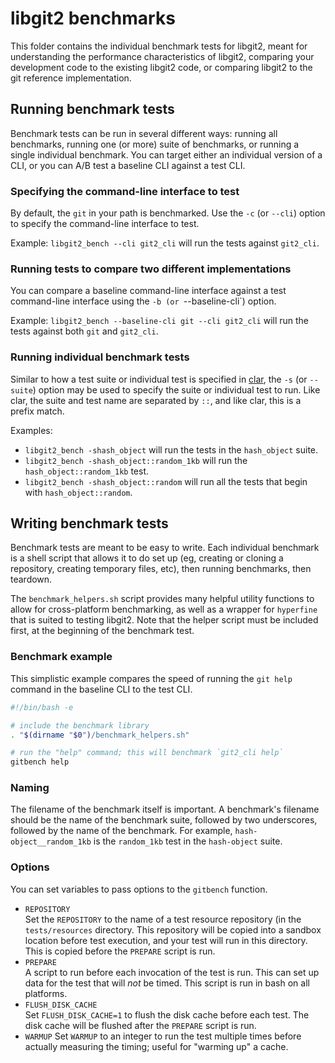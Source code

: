 # libgit2 benchmarks

This folder contains the individual benchmark tests for libgit2,
meant for understanding the performance characteristics of libgit2,
comparing your development code to the existing libgit2 code, or
comparing libgit2 to the git reference implementation.

## Running benchmark tests

Benchmark tests can be run in several different ways: running all
benchmarks, running one (or more) suite of benchmarks, or running a
single individual benchmark.  You can target either an individual
version of a CLI, or you can A/B test a baseline CLI against a test
CLI.

### Specifying the command-line interface to test

By default, the `git` in your path is benchmarked.  Use the
`-c` (or `--cli`) option to specify the command-line interface
to test.

Example: `libgit2_bench --cli git2_cli` will run the tests against
`git2_cli`.

### Running tests to compare two different implementations

You can compare a baseline command-line interface against a test
command-line interface using the `-b (or `--baseline-cli`) option.

Example: `libgit2_bench --baseline-cli git --cli git2_cli` will
run the tests against both `git` and `git2_cli`.

### Running individual benchmark tests

Similar to how a test suite or individual test is specified in
[clar](https://github.com/clar-test/clar), the `-s` (or `--suite`)
option may be used to specify the suite or individual test to run.
Like clar, the suite and test name are separated by `::`, and like
clar, this is a prefix match.

Examples:
* `libgit2_bench -shash_object` will run the tests in the
  `hash_object` suite.
* `libgit2_bench -shash_object::random_1kb` will run the
  `hash_object::random_1kb` test.
* `libgit2_bench -shash_object::random` will run all the tests that
  begin with `hash_object::random`.

## Writing benchmark tests

Benchmark tests are meant to be easy to write.  Each individual
benchmark is a shell script that allows it to do set up (eg, creating
or cloning a repository, creating temporary files, etc), then running
benchmarks, then teardown.

The `benchmark_helpers.sh` script provides many helpful utility
functions to allow for cross-platform benchmarking, as well as a
wrapper for `hyperfine` that is suited to testing libgit2.
Note that the helper script must be included first, at the beginning
of the benchmark test.

### Benchmark example

This simplistic example compares the speed of running the `git help`
command in the baseline CLI to the test CLI.

```bash
#!/bin/bash -e

# include the benchmark library
. "$(dirname "$0")/benchmark_helpers.sh"

# run the "help" command; this will benchmark `git2_cli help`
gitbench help
```

### Naming

The filename of the benchmark itself is important.  A benchmark's
filename should be the name of the benchmark suite, followed by two
underscores, followed by the name of the benchmark.  For example,
`hash-object__random_1kb` is the `random_1kb` test in the `hash-object`
suite.

### Options

You can set variables to pass options to the `gitbench` function.

* `REPOSITORY`  
  Set the `REPOSITORY` to the name of a test resource repository (in
  the `tests/resources` directory.  This repository will be copied into
  a sandbox location before test execution, and your test will run in
  this directory.  This is copied before the `PREPARE` script is run.
* `PREPARE`  
  A script to run before each invocation of the test is run.  This can
  set up data for the test that will _not_ be timed.  This script is run
  in bash on all platforms.
* `FLUSH_DISK_CACHE`  
  Set `FLUSH_DISK_CACHE=1` to flush the disk cache before each test.
  The disk cache will be flushed after the `PREPARE` script is run.
* `WARMUP`
  Set `WARMUP` to an integer to run the test multiple times before
  actually measuring the timing; useful for "warming up" a cache.

